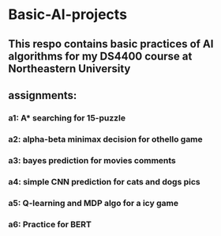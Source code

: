 # Basic-AI-projects

## This respo contains basic practices of AI algorithms for my DS4400 course at Northeastern University

## assignments:

### a1: A* searching for 15-puzzle

### a2: alpha-beta minimax decision for othello game

### a3: bayes prediction for movies comments

### a4: simple CNN prediction for cats and dogs pics 

### a5: Q-learning and MDP algo for a icy game 

### a6: Practice for BERT
